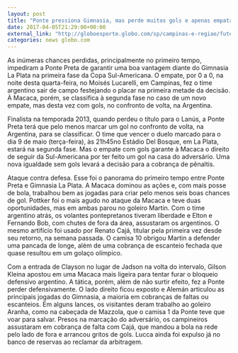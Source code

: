 ```yaml
---
layout: post
title: "Ponte pressiona Gimnasia, mas perde muitos gols e apenas empata em casa"
date: 2017-04-05T21:29:00+00:00
external_link: "http://globoesporte.globo.com/sp/campinas-e-regiao/futebol/copa-sul-americana/noticia/2017/04/ponte-pressiona-gimnasia-mas-perde-muitos-gols-e-apenas-empata-em-casa.html"
categories: news globo.com
---
```

As inúmeras chances perdidas, principalmente no primeiro tempo, impediram a Ponte Preta de garantir uma boa vantagem diante do Gimnasia La Plata na primeira fase da Copa Sul-Americana. O empate, por 0 a 0, na noite desta quarta-feira, no Moisés Lucarelli, em Campinas, fez o time argentino sair de campo festejando o placar na primeira metade da decisão. À Macaca, porém, se classifica à segunda fase no caso de um novo empate, mas desta vez com gols, no confronto de volta, na Argentina.

Finalista na temporada 2013, quando perdeu o título para o Lanús, a Ponte Preta terá que pelo menos marcar um gol no confronto de volta, na Argentina, para se classificar. O time que vencer o duelo marcado para o dia 9 de maio (terça-feira), às 21h45no Estádio Del Bosque, em La Plata, estará na segunda fase. Mas o empate com gols garante à Macaca o direito de seguir da Sul-Americana por ter feito um gol na casa do adversário. Uma nova igualdade sem gols levará a decisão para a cobrança de pênaltis.

Ataque contra defesa. Esse foi o panorama do primeiro tempo entre Ponte Preta e Gimnasia La Plata. A Macaca dominou as ações e, com mais posse de bola, trabalhou bem as jogadas para criar pelo menos seis boas chances de gol. Pottker foi o mais agudo no ataque da Macaca e teve duas oportunidades, mas em ambas parou no goleiro Martin. Com o time argentino atrás, os volantes pontepretanos tiveram liberdade e Elton e Fernando Bob, com chutes de fora da área, assustaram os argentinos. O mesmo artifício foi usado por Renato Cajá, titular pela primeira vez desde seu retorno, na semana passada. O camisa 10 obrigou Martin a defender uma pancada de longe, além de uma cobrança de escanteio fechada que quase resultou em um golaço olímpico.

Com a entrada de Clayson no lugar de Jadson na volta do intervalo, Gilson Kleina apostou em uma Macaca mais ligeira para tentar furar o bloqueio defensivo argentino. A tática, porém, além de não surtir efeito, fez a Ponte perder defensivamente. O lado direito ficou exposto e Alemán articulou as principais jogadas do Gimnasia, a maioria em cobranças de faltas ou escanteios. Em alguns lances, os visitantes deram trabalho ao goleiro Aranha, como na cabeçada de Mazzola, que o camisa 1 da Ponte teve que voar para salvar. Presos na marcação do adversário, os campineiros assustaram em cobrança de falta com Cajá, que mandou a bola na rede pelo lado de fora e arrancou gritos de gols. Lucca ainda foi expulso já no banco de reservas ao reclamar da arbitragem.&nbsp;

